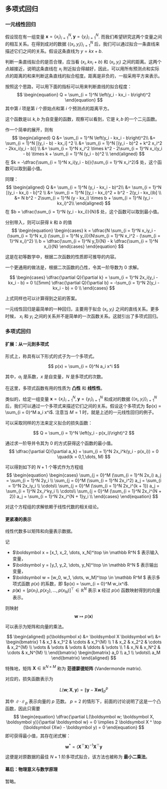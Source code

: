 ## 多项式回归

### 一元线性回归

假设现在有一组变量 $\boldsymbol x = \{x_i\}_{i = 1}^N, \boldsymbol y = \{y_i\}_{i = 1}^N$. 而我们希望研究这两个变量之间的相互关系。在得到成对的数据 $\{(x_i,y_i)\}_{i = 1}^N$ 后，我们可以通过拟合一条直线来描述它们之间的关系。假设这条直线为 $y = kx + b$.

判断一条直线拟合的是否合理，应当看 $(x_i, kx_i + b)$ 和 $(x_i,y_i)$ 之间的距离。这两个点越接近，说明这条直线在 $x_i$ 附近拟合得越好，因此，可以用所有预测点和实际点的距离的和来判断这条直线的拟合程度。距离是非负的，一般采用平方来表示。

按照这个思路，可以用下面的指标可以用来判断直线的拟合程度：
$$
\begin{equation}
Q = \sum_{i = 1}^N \left(y_i - kx_i - b\right)^2
\end{equation}
$$
其中第 $i$ 项是第 $i$ 个原始点和第 $i$ 个预测点的距离平方。

这个函数是以 $k,b$ 为自变量的函数，观察可以看到，它是 $k,b$ 的一个二元函数。


作一个简单的展开，则有
$$
\begin{aligned}
    Q &= \sum_{i = 1}^N \left(y_i - kx_i - b\right)^2\\
    &= \sum_{i = 1}^N [(y_i - b) - kx_i] ^2 \\
    &= \sum_{i = 1}^N [(y_i - b)^2 + k^2 x_i^2 - 2kx_i(y_i - b)] \\
    &= \sum_{i = 1}^N x_i^2 \times k^2 - 2\sum_{i = 1}^N x_i(y_i - b) \times k + \sum_{i = 1}^N (y_i - b)^2 \\
\end{aligned}
$$
在 $k = -\dfrac{\sum_{i = 1}^N x_i(y_i - b)}{\sum_{i = 1}^N x_i^2}$ 处，这个函数可以取到最小值。

同理：
$$
\begin{aligned}
    Q &= \sum_{i = 1}^N (y_i - kx_i - b)^2\\
    &= \sum_{i = 1}^N [(y_i - kx_i) - b]^2 \\
    &= \sum_{i = 1}^N [(y_i - kx_i)^2 + b^2 - 2(y_i - kx_i)b] \\
    &=  N b^2 - 2\sum_{i = 1}^N (y - kx_i) \times b + \sum_{i = 1}^N (y_i - kx_i)^2\\
\end{aligned}
$$
在 $b = \dfrac{\sum_{i = 1}^N (y_i - kx_i)}{N}$ 处，这个函数可以取到最小值。

分别带入，则可以获得 $k$ 和 $b$ 的值
$$
\begin{equation}
\begin{cases}
k = \dfrac{N \sum_{i = 1}^N x_iy_i - (\sum_{i = 1}^N x_i) (\sum_{i = 1}^N y_i)}{N\sum_{i = 1}^N x_i^2 - (\sum_{i = 1}^N x_i)^2} \\
b = \dfrac{\sum_{i = 1}^N y_1}{N} - k \dfrac{\sum_{i = 1}^N x_i}{N}
\end{cases}
\end{equation}
$$

这是在初等数学中，根据二次函数的性质即可推导的内容。

一个更通用的做法是，根据二次函数的凸性，令其一阶导数为 $0$ 求解。

$$
\begin{cases}
\dfrac{\partial Q}{\partial k} = \sum_{i = 1}^N 2x_i(y_i - kx_i - b) = 0 \\[5mm]
\dfrac{\partial Q}{\partial b} = -\sum_{i = 1}^N 2(y_i - kx_i - b) = 0 \\
\end{cases}
$$

上式同样也可以计算得到之前的答案。

一元线性回归是最简单的一种回归，主要用于拟合 $(x_i,y_i)$ 之间的直线关系。更多时候， $x_i$ 和 $y_i$ 之间的关系并不是简单的一次函数关系。这就引出了多项式回归。



### 多项式回归

#### 扩展：从一元到多项式

形式上，称具有以下形式的式子为一个多项式。

$$
p(x) = \sum_{i = 0}^N a_i x^i
$$

其中，$a_i$ 是系数，$x$ 是自变量，$N$ 是多项式的次数。

在这里，多项式函数有用的性质为 **凸性** 和 **线性性**。

类似的，给定一组变量 $\boldsymbol x = \{x_i\}_{i = 1}^N, \boldsymbol y = \{y_i\}_{i = 1}^N$ 和成对的数据 $\{(x_i,y_i)\}_{i = 1}^N$ 后，我们可以通过一个多项式来描述它们之间的关系。假设这个多项式为 $p(x) = \sum_{i = 0}^M a_i x^i$. 注意当 $M = 1$ 时，就是上述的一元线性回归的例子。

可以采取同样的方法来定义拟合的损失函数：

$$
Q = \sum_{i = 1}^N \left(y_i - p(x_i)\right)^2
$$

通过求一阶导并令其为 $0$ 的方式获得这个函数的最小值。
$$
\dfrac{\partial Q}{\partial a_k} = \sum_{i = 1}^N 2x_i^k(y_i - p(x_i)) = 0 \quad(k = 0,1,\dots, M)
$$

可以得到如下的 $N + 1$ 个等式作为方程组
$$
\begin{equation}
\begin{cases}
\sum_{j = 0}^M (\sum_{i = 1}^N 2x_i) a_j = \sum_{i = 1}^N 2y_i \\
\sum_{j = 0}^M (\sum_{i = 1}^N 2x_i^2) a_j = \sum_{i = 1}^N 2x_iy_i \\
\cdots\\
\sum_{j = 0}^M (\sum_{i = 1}^N 2x_i^{k + 1}) a_j = \sum_{i = 1}^N 2x_i^ky_i \\
\cdots\\
\sum_{j = 0}^M (\sum_{i = 1}^N 2x_i^{N + 2}) a_j = \sum_{i = 1}^N 2x_i^{N + 1}y_i \\
\end{cases}
\end{equation}
$$

对这个方程组的求解依赖于线性代数的相关结论。

#### 更紧凑的表示

线性代数多以矩阵和向量表示数据。

记
- $\boldsymbol x = [x_1, x_2, \dots, x_N]^\top \in \mathbb R^N $ 表示输入变量，
- $\boldsymbol y = [y_1, y_2, \dots, y_N]^\top \in \mathbb R^N $ 表示输出变量，
- $\boldsymbol w = [w_0, w_1, \dots, w_M]^\top \in \mathbb R^M $ 表示多项式函数 $p(x)$ 的系数，即 $p(x) = \sum_{i = 0}^M w_ix^i$.
- $p(\boldsymbol x) = [p(x_1),p(x_2),\dots, p(x_N)] ^\top \in \mathbb R^N$ 表示 $\boldsymbol x$ 经过 $p(x)$ 函数映射得到的向量表示。

则映射
$$
\boldsymbol w \mapsto p(\boldsymbol x)
$$

可以表示为矩阵和向量的乘法。

$$
\begin{aligned}
p(\boldsymbol x) &= \boldsymbol X \boldsymbol w\\
&= 
\begin{bmatrix}
1 & x_1 & x_1^2 & \cdots & x_1^{M} \\
1 & x_2 & x_2^2 & \cdots & x_2^{M} \\
\vdots & \vdots & \vdots & \ddots & \vdots \\
1 & x_N & x_N^2 & \cdots & x_N^{M} \\
\end{bmatrix}
\begin{bmatrix}
a_0 \\
a_1 \\
\vdots\\
a_M
\end{bmatrix}
\end{aligned}
$$

特殊地，矩阵 $\boldsymbol X \in \mathbb R^{N \times M}$ 称为 **范德蒙德矩阵** (Vandermonde matrix).

对应的，损失函数表示为

$$
L(\boldsymbol w; \boldsymbol X, \boldsymbol y) = \lVert \boldsymbol y - \boldsymbol {Xw} \rVert _p^p
$$

其中 $\lVert \cdot \rVert_p$ 表示向量的 $p$ 范数。
$p = 2$ 的情形下，前面的讨论说明了这是一个凸函数，因此只需要
$$
\begin{equation}
\dfrac{\partial L(\boldsymbol w; \boldsymbol X, \boldsymbol y)}{\partial \boldsymbol w} = 0 \implies 2 \boldsymbol X ^ \top (\boldsymbol {Xw} - \boldsymbol y) = 0
\end{equation}
$$
即可获得最小值，其存在闭式解：

$$
\boldsymbol w^* = (\boldsymbol X^\top \boldsymbol X)^{-1} \boldsymbol X^\top \boldsymbol y
$$

这便是对原数据的最佳 $N + 1$ 阶多项式拟合，该方法也被称为 **最小二乘法**。

#### 幕后：物理意义与数学原理

暂略。



